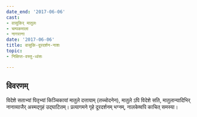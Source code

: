 ```yaml
---
date_end: '2017-06-06'
cast:
- वासुकिर् मातुलः
- चम्पकमाला
- नागरत्ना
date: '2017-06-06'
title: वासुकि-दूरदर्शन-नाशः
topic:
- निक्षिप्त-वस्तु-ध्वंसः

---
```


## विवरणम्
विदेशे सताभ्यां पितृभ्यां किञ्चिकायां मातुले दत्तायाम् (तच्चोदनेन), मातुले ऽपि विदेशे सति, मातुलान्यादिभिर् नानाव्याजैर् अस्मद्गृहं उद्घाटितम्। प्रत्यागमने गृहे दूरदर्शनम् भग्नम्, नालकेष्वपि काचित् समस्या।


